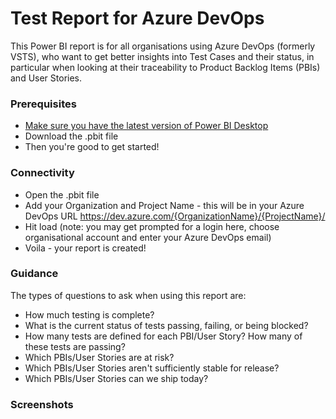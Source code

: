 # Test Report for Azure DevOps
This Power BI report is for all organisations using Azure DevOps (formerly VSTS), who want to get better insights into Test Cases and their status, in particular when looking at their traceability to Product Backlog Items (PBIs) and User Stories.

### Prerequisites
* [Make sure you have the latest version of Power BI Desktop](https://aka.ms/pbiSingleInstaller)
* Download the .pbit file
* Then you're good to get started!

### Connectivity
* Open the .pbit file
* Add your Organization and Project Name - this will be in your Azure DevOps URL https://dev.azure.com/{OrganizationName}/{ProjectName}/ 
* Hit load (note: you may get prompted for a login here, choose organisational account and enter your Azure DevOps email)
* Voila - your report is created!

### Guidance
The types of questions to ask when using this report are:
* How much testing is complete?
* What is the current status of tests passing, failing, or being blocked?
* How many tests are defined for each PBI/User Story? How many of these tests are passing?
* Which PBIs/User Stories are at risk?
* Which PBIs/User Stories aren't sufficiently stable for release?
* Which PBIs/User Stories can we ship today?

### Screenshots
